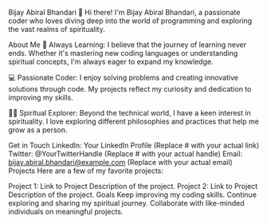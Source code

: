 Bijay Abiral Bhandari
👋 Hi there! I'm Bijay Abiral Bhandari, a passionate coder who loves diving deep into the world of programming and exploring the vast realms of spirituality.

About Me
🌱 Always Learning: I believe that the journey of learning never ends. Whether it's mastering new coding languages or understanding spiritual concepts, I'm always eager to expand my knowledge.

💻 Passionate Coder: I enjoy solving problems and creating innovative solutions through code. My projects reflect my curiosity and dedication to improving my skills.

🧘‍♂️ Spiritual Explorer: Beyond the technical world, I have a keen interest in spirituality. I love exploring different philosophies and practices that help me grow as a person.

Get in Touch
LinkedIn: Your LinkedIn Profile (Replace # with your actual link)
Twitter: @YourTwitterHandle (Replace # with your actual handle)
Email: bijay.abiral.bhandari@example.com (Replace with your actual email)
Projects
Here are a few of my favorite projects:

Project 1: Link to Project
Description of the project.
Project 2: Link to Project
Description of the project.
Goals
Keep improving my coding skills.
Continue exploring and sharing my spiritual journey.
Collaborate with like-minded individuals on meaningful projects.